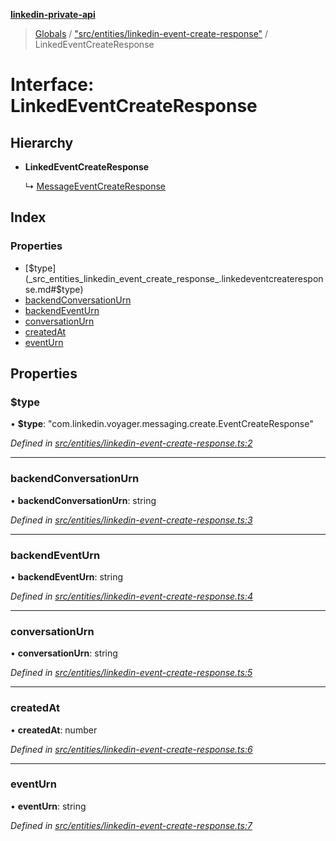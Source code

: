**[linkedin-private-api](../README.md)**

> [Globals](../globals.md) / ["src/entities/linkedin-event-create-response"](../modules/_src_entities_linkedin_event_create_response_.md) / LinkedEventCreateResponse

# Interface: LinkedEventCreateResponse

## Hierarchy

- **LinkedEventCreateResponse**

  ↳ [MessageEventCreateResponse](_src_entities_message_create_response_entity_.messageeventcreateresponse.md)

## Index

### Properties

- [$type](_src_entities_linkedin_event_create_response_.linkedeventcreateresponse.md#$type)
- [backendConversationUrn](_src_entities_linkedin_event_create_response_.linkedeventcreateresponse.md#backendconversationurn)
- [backendEventUrn](_src_entities_linkedin_event_create_response_.linkedeventcreateresponse.md#backendeventurn)
- [conversationUrn](_src_entities_linkedin_event_create_response_.linkedeventcreateresponse.md#conversationurn)
- [createdAt](_src_entities_linkedin_event_create_response_.linkedeventcreateresponse.md#createdat)
- [eventUrn](_src_entities_linkedin_event_create_response_.linkedeventcreateresponse.md#eventurn)

## Properties

### $type

• **$type**: \"com.linkedin.voyager.messaging.create.EventCreateResponse\"

_Defined in [src/entities/linkedin-event-create-response.ts:2](https://github.com/eilonmore/linkedin-private-api/blob/84c9c15/src/entities/linkedin-event-create-response.ts#L2)_

---

### backendConversationUrn

• **backendConversationUrn**: string

_Defined in [src/entities/linkedin-event-create-response.ts:3](https://github.com/eilonmore/linkedin-private-api/blob/84c9c15/src/entities/linkedin-event-create-response.ts#L3)_

---

### backendEventUrn

• **backendEventUrn**: string

_Defined in [src/entities/linkedin-event-create-response.ts:4](https://github.com/eilonmore/linkedin-private-api/blob/84c9c15/src/entities/linkedin-event-create-response.ts#L4)_

---

### conversationUrn

• **conversationUrn**: string

_Defined in [src/entities/linkedin-event-create-response.ts:5](https://github.com/eilonmore/linkedin-private-api/blob/84c9c15/src/entities/linkedin-event-create-response.ts#L5)_

---

### createdAt

• **createdAt**: number

_Defined in [src/entities/linkedin-event-create-response.ts:6](https://github.com/eilonmore/linkedin-private-api/blob/84c9c15/src/entities/linkedin-event-create-response.ts#L6)_

---

### eventUrn

• **eventUrn**: string

_Defined in [src/entities/linkedin-event-create-response.ts:7](https://github.com/eilonmore/linkedin-private-api/blob/84c9c15/src/entities/linkedin-event-create-response.ts#L7)_
